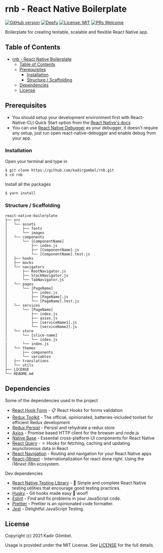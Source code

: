 # rnb - React Native Boilerplate

[![GitHub version](https://img.shields.io/badge/version-v1.0.0-blue.svg)](https://github.com/kadirgombel/rnb)
[![Depfu](https://badges.depfu.com/badges/279833236bb2e3daef40b69efd78ea4c/count.svg)](https://depfu.com/github/kadirgombel/rnb?project_id=22898)
[![License: MIT](https://img.shields.io/badge/License-MIT-yellow.svg)](LICENSE)
[![PRs Welcome](https://img.shields.io/badge/PRs-welcome-green.svg?style=flat-square)](http://makeapullrequest.com)

Boilerplate for creating testable, scalable and flexible React Native app.

## Table of Contents

- [rnb - React Native Boilerplate](#rnb---react-native-boilerplate)
  - [Table of Contents](#table-of-contents)
  - [Prerequisites](#prerequisites)
    - [Installation](#installation)
    - [Structure / Scaffolding](#structure--scaffolding)
  - [Dependencies](#dependencies)
  - [License](#license)

## Prerequisites

- You should setup your development environment first with React-Native-CLI Quick Start option from the [React Native's docs](https://reactnative.dev/docs/environment-setup)
- You can use [React Native Debugger](https://github.com/jhen0409/react-native-debugger) as your debugger, it doesn't require any setup, just run open react-native-debugger and enable debug from your app.

### Installation

Open your terminal and type in

```sh
$ git clone https://github.com/kadirgombel/rnb.git
$ cd rnb
```

Install all the packages

```sh
$ yarn install
```

### Structure / Scaffolding

```text
react-native-boilerplate
├── src
│   └── assets
│       ├── fonts
│       └── images
│   └── components
│       └── [ComponentName]
│           ├── index.js
│           ├── [ComponentName].js
│           └── [ComponentName].test.js
│   ├── hooks
│   ├── mocks
│   └── navigators
│       ├── RootNavigator.js
│       ├── StackNavigator.js
│       └── TabNavigator.js
│   └── pages
│       └── [PageName]
│           ├── index.js
│           ├── [PageName].js
│           └── [PageName].test.js
│   └── services
│       └── [PageName]
│           ├── index.js
│           ├── axios.js
│           ├── [serviceName1].js
│           └── [serviceName2].js
│   └── store
│       └── [slice-name]
│           └── index.js
|       └── index.js
│   └── themes
│       ├── components
│       └── variables
│   ├── translations
│   └── utils
├── LICENSE
└── README.md
```

## Dependencies

Some of the dependencies used in the project

- [React Hook Form](https://github.com/react-hook-form/react-hook-form) - 📋 React Hooks for forms validation
- [Redux Toolkit](https://github.com/reduxjs/redux-toolkit) - The official, opinionated, batteries-included toolset for efficient Redux development
- [Redux Persist](https://github.com/rt2zz/redux-persist) - Persist and rehydrate a redux store
- [Axios](https://github.com/axios/axios) - Promise based HTTP client for the browser and node.js
- [Native Base](https://github.com/GeekyAnts/NativeBase) - Essential cross-platform UI components for React Native
- [React Query](https://github.com/tannerlinsley/react-query) - ⚛️ Hooks for fetching, caching and updating asynchronous data in React
- [React Navigation](https://github.com/react-navigation/react-navigation) - Routing and navigation for your React Native apps
- [React-i18next](https://github.com/i18next/react-i18next) - Internationalization for react done right. Using the i18next i18n ecosystem.

Dev dependencies

- [React Native Testing Library](https://github.com/callstack/react-native-testing-library) - 🦉 Simple and complete React Native testing utilities that encourage good testing practices.
- [Husky](https://github.com/typicode/husky) - Git hooks made easy 🐶 woof!
- [Eslint](https://github.com/eslint/eslint) - Find and fix problems in your JavaScript code.
- [Prettier](https://github.com/prettier/prettier) - Prettier is an opinionated code formatter.
- [Jest](https://github.com/facebook/jest) - Delightful JavaScript Testing.

## License

Copyright (c) 2021 Kadir Gömbel.

Usage is provided under the MIT License. See [LICENSE](LICENSE) for the full details.
